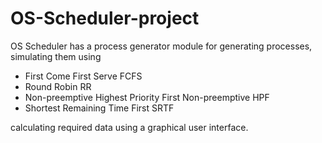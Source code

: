 # OS-Scheduler-project
OS Scheduler has a process generator module for generating processes, simulating them using 

- First Come First Serve FCFS
- Round Robin RR
- Non-preemptive Highest Priority First Non-preemptive HPF
- Shortest Remaining Time First SRTF

calculating required data using a graphical user interface.
